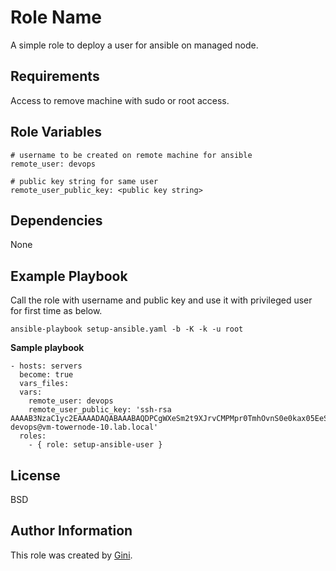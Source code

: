 Role Name
=========

A simple role to deploy a user for ansible on managed node.

Requirements
------------

Access to remove machine with sudo or root access.

Role Variables
--------------

```
# username to be created on remote machine for ansible
remote_user: devops

# public key string for same user
remote_user_public_key: <public key string>
```

Dependencies
------------

None

Example Playbook
----------------

Call the role with username and public key and use it with privileged user for first time as below.

```
ansible-playbook setup-ansible.yaml -b -K -k -u root
```

**Sample playbook**
```
- hosts: servers
  become: true
  vars_files:
  vars:
    remote_user: devops
    remote_user_public_key: 'ssh-rsa AAAAB3NzaC1yc2EAAAADAQABAAABAQDPCgWXeSm2t9XJrvCMPMpr0TmhOvnS0e0kax05EeSLXTc98dv4ewP+9Mvc2Vl+2LifAK/FXZlpzexQugnHJ8oUbfjxiD0ZEQQhpV1pLkHp4zDyl4p+fneMtahCYhqkI0YPpN/RCGTxrWxppc65NXaHOGvt9O7bKJCQyR0LvUHbXUw4dqgd5OB2FxL6h0hbe4XxFgJ3Cl7GlSDe3ly14Tdh4ZdvqDxAbtGly1q9HHInWhBxFOpIFrKmN7d6+NhiJK0i5/a8MMmAaGvI0x5pSmM5Ehg+sns11gnt8tvt8MLdHI2SuTiBDLepkgF5CPc2lScH/lkiUbmvqIVKYlddhuKR devops@vm-towernode-10.lab.local'
  roles:
    - { role: setup-ansible-user }

```


License
-------

BSD

Author Information
------------------

This role was created by [Gini](https://www.iamgini.com).
